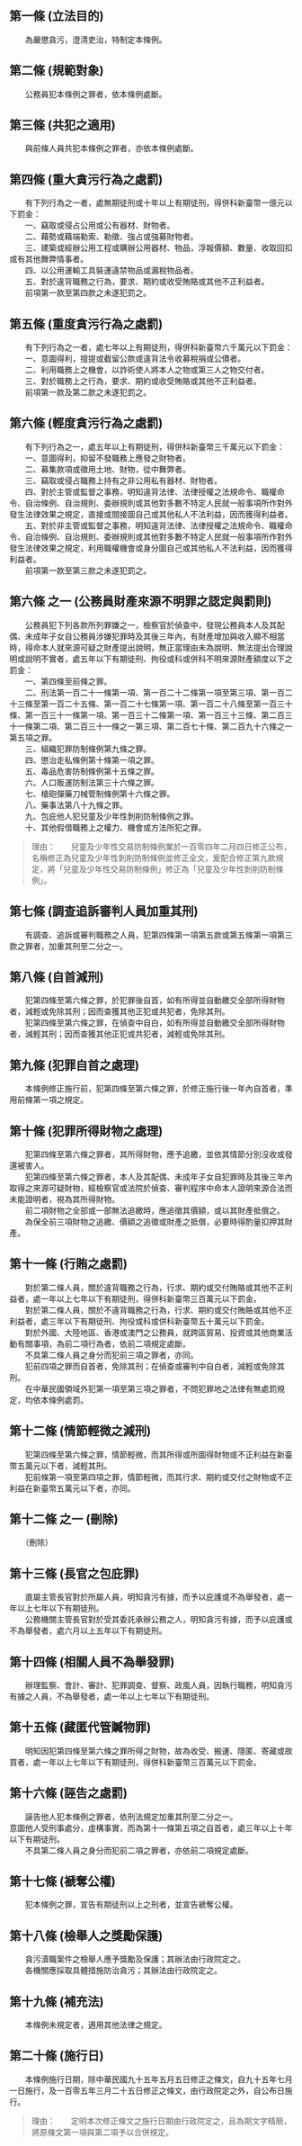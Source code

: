 第一條 (立法目的)
-----------------
　　為嚴懲貪污，澄清吏治，特制定本條例。  


第二條 (規範對象)
-----------------
　　公務員犯本條例之罪者，依本條例處斷。  


第三條 (共犯之適用)
-------------------
　　與前條人員共犯本條例之罪者，亦依本條例處斷。  


第四條 (重大貪污行為之處罰)
---------------------------
　　有下列行為之一者，處無期徒刑或十年以上有期徒刑，得併科新臺幣一億元以下罰金：  
　　一、竊取或侵占公用或公有器材、財物者。  
　　二、藉勢或藉端勒索、勒徵、強占或強募財物者。  
　　三、建築或經辦公用工程或購辦公用器材、物品，浮報價額、數量、收取回扣或有其他舞弊情事者。  
　　四、以公用運輸工具裝運違禁物品或漏稅物品者。  
　　五、對於違背職務之行為，要求、期約或收受賄賂或其他不正利益者。  
　　前項第一款至第四款之未遂犯罰之。  


第五條 (重度貪污行為之處罰)
---------------------------
　　有下列行為之一者，處七年以上有期徒刑，得併科新臺幣六千萬元以下罰金：  
　　一、意圖得利，擅提或截留公款或違背法令收募稅捐或公債者。  
　　二、利用職務上之機會，以詐術使人將本人之物或第三人之物交付者。  
　　三、對於職務上之行為，要求、期約或收受賄賂或其他不正利益者。  
　　前項第一款及第二款之未遂犯罰之。  


第六條 (輕度貪污行為之處罰)
---------------------------
　　有下列行為之一，處五年以上有期徒刑，得併科新臺幣三千萬元以下罰金：  
　　一、意圖得利，抑留不發職務上應發之財物者。  
　　二、募集款項或徵用土地、財物，從中舞弊者。  
　　三、竊取或侵占職務上持有之非公用私有器材、財物者。  
　　四、對於主管或監督之事務，明知違背法律、法律授權之法規命令、職權命令、自治條例、自治規則、委辦規則或其他對多數不特定人民就一般事項所作對外發生法律效果之規定，直接或間接圖自己或其他私人不法利益，因而獲得利益者。  
　　五、對於非主管或監督之事務，明知違背法律、法律授權之法規命令、職權命令、自治條例、自治規則、委辦規則或其他對多數不特定人民就一般事項所作對外發生法律效果之規定，利用職權機會或身分圖自己或其他私人不法利益，因而獲得利益者。  
　　前項第一款至第三款之未遂犯罰之。  


第六條 之一 (公務員財產來源不明罪之認定與罰則)
----------------------------------------------
　　公務員犯下列各款所列罪嫌之一，檢察官於偵查中，發現公務員本人及其配偶、未成年子女自公務員涉嫌犯罪時及其後三年內，有財產增加與收入顯不相當時，得命本人就來源可疑之財產提出說明，無正當理由未為說明、無法提出合理說明或說明不實者，處五年以下有期徒刑、拘役或科或併科不明來源財產額度以下之罰金：  
　　一、第四條至前條之罪。  
　　二、刑法第一百二十一條第一項、第一百二十二條第一項至第三項、第一百二十三條至第一百二十五條、第一百二十七條第一項、第一百二十八條至第一百三十條、第一百三十一條第一項、第一百三十二條第一項、第一百三十三條、第二百三十一條第二項、第二百三十一條之一第三項、第二百七十條、第二百九十六條之一第五項之罪。  
　　三、組織犯罪防制條例第九條之罪。  
　　四、懲治走私條例第十條第一項之罪。  
　　五、毒品危害防制條例第十五條之罪。  
　　六、人口販運防制法第三十六條之罪。  
　　七、槍砲彈藥刀械管制條例第十六條之罪。  
　　八、藥事法第八十九條之罪。  
　　九、包庇他人犯兒童及少年性剝削防制條例之罪。  
　　十、其他假借職務上之權力、機會或方法所犯之罪。  
> 理由：　　兒童及少年性交易防制條例業於一百零四年二月四日修正公布，名稱修正為兒童及少年性剝削防制條例並修正全文，爰配合修正第九款規定，將「兒童及少年性交易防制條例」修正為「兒童及少年性剝削防制條例」。



第七條 (調查追訴審判人員加重其刑)
---------------------------------
　　有調查、追訴或審判職務之人員，犯第四條第一項第五款或第五條第一項第三款之罪者，加重其刑至二分之一。  


第八條 (自首減刑)
-----------------
　　犯第四條至第六條之罪，於犯罪後自首，如有所得並自動繳交全部所得財物者，減輕或免除其刑；因而查獲其他正犯或共犯者，免除其刑。  
　　犯第四條至第六條之罪，在偵查中自白，如有所得並自動繳交全部所得財物者，減輕其刑；因而查獲其他正犯或共犯者，減輕或免除其刑。  


第九條 (犯罪自首之處理)
-----------------------
　　本條例修正施行前，犯第四條至第六條之罪，於修正施行後一年內自首者，準用前條第一項之規定。  


第十條 (犯罪所得財物之處理)
---------------------------
　　犯第四條至第六條之罪者，其所得財物，應予追繳，並依其情節分別沒收或發還被害人。  
　　犯第四條至第六條之罪者，本人及其配偶、未成年子女自犯罪時及其後三年內取得之來源可疑財物，經檢察官或法院於偵查、審判程序中命本人證明來源合法而未能證明者，視為其所得財物。  
　　前二項財物之全部或一部無法追繳時，應追徵其價額，或以其財產抵償之。  
　　為保全前三項財物之追繳、價額之追徵或財產之抵償，必要時得酌量扣押其財產。  


第十一條 (行賄之處罰)
---------------------
　　對於第二條人員，關於違背職務之行為，行求、期約或交付賄賂或其他不正利益者，處一年以上七年以下有期徒刑，得併科新臺幣三百萬元以下罰金。  
　　對於第二條人員，關於不違背職務之行為，行求、期約或交付賄賂或其他不正利益者，處三年以下有期徒刑、拘役或科或併科新臺幣五十萬元以下罰金。  
　　對於外國、大陸地區、香港或澳門之公務員，就跨區貿易、投資或其他商業活動有關事項，為前二項行為者，依前二項規定處斷。  
　　不具第二條人員之身分而犯前三項之罪者，亦同。  
　　犯前四項之罪而自首者，免除其刑；在偵查或審判中自白者，減輕或免除其刑。  
　　在中華民國領域外犯第一項至第三項之罪者，不問犯罪地之法律有無處罰規定，均依本條例處罰。  


第十二條 (情節輕微之減刑)
-------------------------
　　犯第四條至第六條之罪，情節輕微，而其所得或所圖得財物或不正利益在新臺幣五萬元以下者，減輕其刑。  
　　犯前條第一項至第四項之罪，情節輕微，而其行求、期約或交付之財物或不正利益在新臺幣五萬元以下者，亦同。  


第十二條 之一 (刪除)
--------------------
　　（刪除）  


第十三條 (長官之包庇罪)
-----------------------
　　直屬主管長官對於所屬人員，明知貪污有據，而予以庇護或不為舉發者，處一年以上七年以下有期徒刑。  
　　公務機關主管長官對於受其委託承辦公務之人，明知貪污有據，而予以庇護或不為舉發者，處六月以上五年以下有期徒刑。  


第十四條 (相關人員不為舉發罪)
-----------------------------
　　辦理監察、會計、審計、犯罪調查、督察、政風人員，因執行職務，明知貪污有據之人員，不為舉發者，處一年以上七年以下有期徒刑。  


第十五條 (藏匿代管贓物罪)
-------------------------
　　明知因犯第四條至第六條之罪所得之財物，故為收受、搬運、隱匿、寄藏或故買者，處一年以上七年以下有期徒刑，得併科新臺幣三百萬元以下罰金。  


第十六條 (誣告之處罰)
---------------------
　　誣告他人犯本條例之罪者，依刑法規定加重其刑至二分之一。  
意圖他人受刑事處分，虛構事實，而為第十一條第五項之自首者，處三年以上十年以下有期徒刑。  
　　不具第二條人員之身分而犯前二項之罪者，亦依前二項規定處斷。  


第十七條 (褫奪公權)
-------------------
　　犯本條例之罪，宣告有期徒刑以上之刑者，並宣告褫奪公權。  


第十八條 (檢舉人之獎勵保護)
---------------------------
　　貪污瀆職案件之檢舉人應予獎勵及保護；其辦法由行政院定之。  
　　各機關應採取具體措施防治貪污；其辦法由行政院定之。  


第十九條 (補充法)
-----------------
　　本條例未規定者，適用其他法律之規定。  


第二十條 (施行日)
-----------------
　　本條例施行日期，除中華民國九十五年五月五日修正之條文，自九十五年七月一日施行，及一百零五年三月二十五日修正之條文，由行政院定之外，自公布日施行。  
> 理由：　　定明本次修正條文之施行日期由行政院定之，且為期文字精簡，將原條文第一項與第二項予以合併規定。